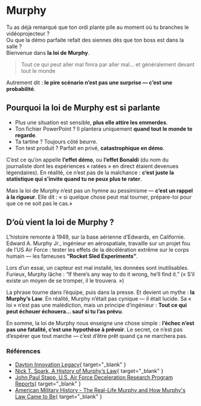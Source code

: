 # Murphy

Tu as déjà remarqué que ton ordi plante pile au moment où tu branches le vidéoprojecteur ?  
Ou que la démo parfaite refait des siennes dès que ton boss est dans la salle ?  
Bienvenue dans **la loi de Murphy**.

> Tout ce qui peut aller mal finira par aller mal… et généralement devant tout le monde

Autrement dit : **le pire scénario n’est pas une surprise — c’est une probabilité**.

## Pourquoi la loi de Murphy est si parlante

* Plus une situation est sensible, **plus elle attire les emmerdes**.
* Ton fichier PowerPoint ? Il plantera uniquement **quand tout le monde te regarde**.
* Ta tartine ? Toujours côté beurre.
* Ton test produit ? Parfait en privé, **catastrophique en démo**.

C’est ce qu’on appelle **l’effet démo**, ou **l’effet Bonaldi** (du nom du journaliste dont les expériences « ratées » en direct étaient devenues légendaires). En réalité, ce n’est pas de la malchance : **c’est juste la statistique qui s’invite quand tu ne peux plus te rater**.  

Mais la loi de Murphy n’est pas un hymne au pessimisme — **c’est un rappel à la rigueur**.
Elle dit : « si quelque chose peut mal tourner, prépare-toi pour que ce ne soit pas le cas.»

## D’où vient la loi de Murphy ?

L’histoire remonte à 1949, sur la base aérienne d’Edwards, en Californie. Edward A. Murphy Jr., ingénieur en aérospatiale, travaille sur un projet fou de l’US Air Force : tester les effets de la décélération extrême sur le corps humain — les fameuses **“Rocket Sled Experiments”**.  

Lors d’un essai, un capteur est mal installé, les données sont inutilisables. Furieux, Murphy lâche : “If there’s any way to do it wrong, he’ll find it.” (« S’il existe un moyen de se tromper, il le trouvera. »)

La phrase tourne dans l’équipe, puis dans la presse. Et devient un mythe : **la Murphy’s Law**. En réalité, Murphy n’était pas cynique — il était lucide. Sa « loi » n’est pas une malédiction, mais un principe d’ingénieur : **Tout ce qui peut échouer échouera… sauf si tu l’as prévu**.

En somme, la loi de Murphy nous enseigne une chose simple : **l’échec n’est pas une fatalité, c’est une hypothèse à prévoir**. Le secret, ce n’est pas d’espérer que tout marche — c’est d’être prêt quand ça ne marchera pas.

### Références

* [Dayton Innovation Legacy](https://www.daytoninnovationlegacy.org/murphy.html){ target="_blank" }
* [Nick T. Spark, A History of Murphy’s Law](https://books.google.fr/books?id=bahzT3ZP36cC&printsec=frontcover&hl=fr&source=gbs_ge_summary_r&cad=0#v=onepage&q&f=false){ target="_blank" }
* [John Paul Stapp, U.S. Air Force Deceleration Research Program Reports](https://www.researchgate.net/publication/6369932_Project_MX-981_John_Paul_Stapp_and_Deceleration_Research){ target="_blank" }
* [American Military History - The Real-Life Murphy and How Murphy's Law Came to Be](https://www.military.com/history/real-life-murphy-and-how-murphys-law-came-be.html){ target="_blank" }

